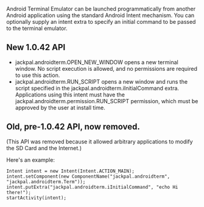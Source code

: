 Android Terminal Emulator can be launched programmatically from another Android application using the standard
Android Intent mechanism. You can optionally supply an intent extra to specify an initial command to
be passed to the terminal emulator.

## New 1.0.42 API

* jackpal.androidterm.OPEN_NEW_WINDOW opens a new terminal window.  No
  script execution is allowed, and no permissions are required to use
  this action.
* jackpal.androidterm.RUN_SCRIPT opens a new window and runs the script
  specified in the jackpal.androidterm.iInitialCommand extra.
  Applications using this intent must have the
  jackpal.androidterm.permission.RUN_SCRIPT permission, which must be
  approved by the user at install time.


## Old, pre-1.0.42 API, now removed.

(This API was removed because it allowed arbitrary applications to modify the SD Card and the Internet.)

Here's an example:

    Intent intent = new Intent(Intent.ACTION_MAIN);
    intent.setComponent(new ComponentName("jackpal.androidterm", "jackpal.androidterm.Term"));
    intent.putExtra("jackpal.androidterm.iInitialCommand", "echo Hi there!");
    startActivity(intent);